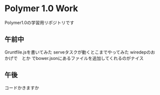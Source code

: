 # Polymer 1.0 Work

Polymer1.0の学習用リポジトリです

## 午前中
Gruntfile.jsを書いてみた
serveタスクが動くとこまでやってみた
wiredepのおかげで　<!-- bower:css -->とか <!-- bower:js -->でbower.jsonにあるファイルを追加してくれるのがナイス

## 午後
コードかきますか